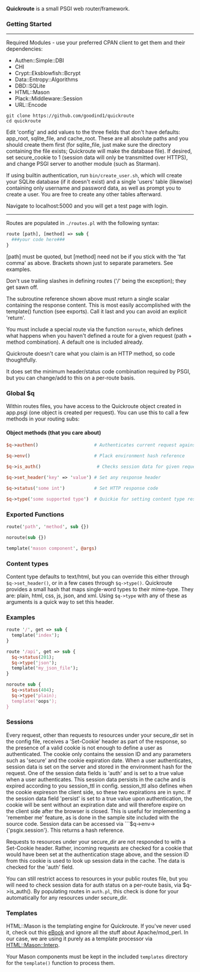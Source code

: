 **Quickroute** is a small PSGI web router/framework.

### Getting Started

---

Required Modules - use your preferred CPAN client to get them and their dependencies:

- Authen::Simple::DBI
- CHI
- Crypt::Eksblowfish::Bcrypt
- Data::Entropy::Algorithms
- DBD::SQLite
- HTML::Mason
- Plack::Middleware::Session
- URL::Encode

```
git clone https://github.com/goodind1/quickroute
cd quickroute
```

Edit 'config' and add values to the three fields that don't have defaults: app_root, sqlite_file, and cache_root. These are all absolute paths and you should create them first (for sqlite_file, just make sure the directory containing the file exists; Quickroute will make the database file). If desired, set secure_cookie to 1 (session data will only be transmitted over HTTPS), and change PSGI server to another module (such as Starman).

If using builtin authentication, run ```bin/create_user.sh```, which will create your SQLite database (if it doesn't exist) and a single 'users' table (likewise) containing only username and password data, as well as prompt you to create a user. You are free to create any other tables afterward.

Navigate to localhost:5000 and you will get a test page with login.

---

Routes are populated in ```./routes.pl``` with the following syntax:

```perl
route [path], [method] => sub {
  ###your code here###
}
```

[path] must be quoted, but [method] need not be if you stick with the 'fat comma' as above. Brackets shown just to separate parameters. See examples.

Don't use trailing slashes in defining routes ('/' being the exception); they get sawn off.

The subroutine reference shown above must return a single scalar containing the response content. This is most easily accomplished with the template() function (see exports). Call it last and you can avoid an explicit 'return'.

You must include a special route via the function ```noroute```, which defines what happens when you haven't defined a route for a given request (path + method combination). A default one is included already.

Quickroute doesn't care what you claim is an HTTP method, so code thoughtfully. 

It does set the minimum header/status code combination required by PSGI, but you can change/add to this on a per-route basis.

### Global $q
Within routes files, you have access to the Quickroute object created in app.psgi (one object is created per request). You can use this to call a few methods in your routing subs:

#### Object methods (that you care about)

```perl
$q->authen()                     # Authenticates current request against SQLite 'users' table using 'username' and 'password' POST parameters. Populates some session data on success.

$q->env()                        # Plack environment hash reference

$q->is_auth()                     # Checks session data for given request, if applicable, and returns true if 'auth' field is a true value (this field set by $q->authen())

$q->set_header('key' => 'value') # Set any response header

$q->status('some int')           # Set HTTP response code

$q->type('some supported type')  # Quickie for setting content type response header
```

### Exported Functions

```perl
route('path', 'method', sub {})

noroute(sub {})

template('mason component', @args)
```

### Content types

Content type defaults to text/html, but you can override this either through ```$q->set_header()```, or in a few cases through ```$q->type()```. Quickroute provides a small hash that maps single-word types to their mime-type. They are: plain, html, css, js, json, and xml. Using ```$q->type``` with any of these as arguments is a quick way to set this header.

### Examples

```perl
route '/', get => sub {
  template('index');
}

route '/api', get => sub {
  $q->status(201);
  $q->type('json');
  template('my_json_file');
}

noroute sub {
  $q->status(404);
  $q->type('plain);
  template('oops');
}

```

### Sessions

Every request, other than requests to resources under your secure_dir set in the config file, receives a 'Set-Cookie' header as part of the response, so the presence of a valid cookie is not enough to define a user as authenticated. The cookie only contains the session ID and any parameters such as 'secure' and the cookie expiration date. When a user authenticates, session data is set on the server and stored in the environment hash for the request. One of the session data fields is 'auth' and is set to a true value when a user authenticates. This session data persists in the cache and is expired according to you session_ttl in config. session_ttl also defines when the cookie expireson the client side, so these two expirations are in sync. If the session data field 'persist' is set to a true value upon authentication, the cookie will be sent without an expiration date and will therefore expire on the client side after the browser is closed. This is useful for implementing a 'remember me' feature, as is done in the sample site included with the source code. Session data can be accessed via ```$q->env->{'psgix.session'}. This returns a hash reference.

Requests to resources under your secure_dir are not responded to with a Set-Cookie header. Rather, incoming requests are checked for a cookie that would have been set at the authentication stage above, and the session ID from this cookie is used to look up session data in the cache. The data is checked for the 'auth' field.

You can still restrict access to resources in your public routes file, but you will need to check session data for auth status on a per-route basis, via $q->is_auth(). By populating routes in ```auth.pl```, this check is done for your automatically for any resources under secure_dir.

### Templates

HTML::Mason is the templating engine for Quickroute. If you've never used it, check out this [eBook](https://masonbook.houseabsolute.com/book/) and ignore all the stuff about Apache/mod_perl. In our case, we are using it purely as a template processor via [HTML::Mason::Interp](https://metacpan.org/pod/HTML::Mason::Interp).

Your Mason components must be kept in the included ```templates``` directory for the ```template()``` function to process them.

